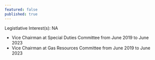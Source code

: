```yaml
---
featured: false
published: true
---
```

Legistlative Interest(s): NA

* Vice Chairman at Special Duties Committee from June 2019 to June 2023
* Vice Chairman at Gas Resources Committee from June 2019 to June 2023

